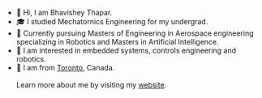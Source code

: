 * 👋 Hi, I am Bhavishey Thapar.
* 🎓 I studied Mechatornics Engineering for my undergrad.
* 🚀 Currently pursuing Masters of Engineering in Aerospace engineering specializing in Robotics and Masters in Artificial Intelligence.
* 🤖 I am interested in embedded systems, controls engineering and robotics.
* 🍁 I am from [Toronto](https://www.toronto.ca/), Canada.
\
\
Learn more about me by visiting my [website](https://bhavisheythapar.com/).

<!---
bhavisheythapar/bhavisheythapar is a ✨ special ✨ repository because its `README.md` (this file) appears on your GitHub profile.
You can click the Preview link to take a look at your changes.
--->
